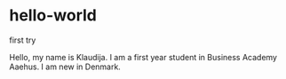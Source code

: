 # hello-world
first try

Hello, my name is Klaudija. I am a first year student in Business Academy Aaehus. I am new in Denmark. 
